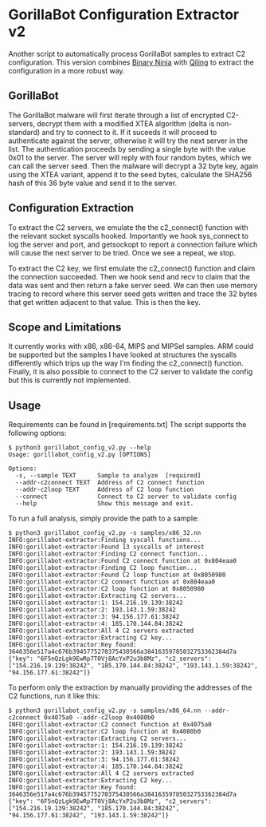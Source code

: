 # GorillaBot Configuration Extractor v2

Another script to automatically process GorillaBot samples to extract C2 configuration.
This version combines [Binary Ninja](https://binary.ninja) with [Qiling](https://qiling.io)
to extract the configuration in a more robust way.

## GorillaBot

The GorillaBot malware will first iterate through a list of encrypted C2-servers,
decrypt them with a modified XTEA algorithm (delta is non-standard) and try to connect to it.
If it suceeds it will proceed to authenticate against the server,
otherwise it will try the next server in the list.
The authentication proceeds by sending a single byte with the value 0x01 to the server.
The server will reply with four random bytes, which we can call the server seed.
Then the malware will decrypt a 32 byte key, again using the XTEA variant, append it to the seed bytes,
calculate the SHA256 hash of this 36 byte value and send it to the server.

## Configuration Extraction

To extract the C2 servers, we emulate the the c2_connect() function with the relevant socket syscalls hooked.
Importantly we hook sys_connect to log the server and port, and getsockopt to report a connection failure
which will cause the next server to be tried. Once we see a repeat, we stop.

To extract the C2 key, we first emulate the c2_connect() function and claim the connection succeeded.
Then we hook send and recv to claim that the data was sent and then return a fake server seed.
We can then use memory tracing to record where this server seed gets written and
trace the 32 bytes that get written adjacent to that value. This is then the key.

## Scope and Limitations

It currently works with x86, x86-64, MIPS and MIPSel samples.
ARM could be supported but the samples I have looked at structures the 
syscalls differently which trips up the way I'm finding the c2_connect() function.
Finally, it is also possible to connect to the C2 server to validate the config but
this is currently not implemented.

## Usage

Requirements can be found in [requirements.txt]
The script supports the following options:

```
$ python3 gorillabot_config_v2.py --help
Usage: gorillabot_config_v2.py [OPTIONS]

Options:
  -s, --sample TEXT      Sample to analyze  [required]
  --addr-c2connect TEXT  Address of C2 connect function
  --addr-c2loop TEXT     Address of C2 loop function
  --connect              Connect to C2 server to validate config
  --help                 Show this message and exit.
```

To run a full analysis, simply provide the path to a sample:

```
$ python3 gorillabot_config_v2.py -s samples/x86_32.nn
INFO:gorillabot-extractor:Finding syscall functions...
INFO:gorillabot-extractor:Found 13 syscalls of interest
INFO:gorillabot-extractor:Finding C2 connect function...
INFO:gorillabot-extractor:Found C2 connect function at 0x804eaa0
INFO:gorillabot-extractor:Finding C2 loop function...
INFO:gorillabot-extractor:Found C2 loop function at 0x8050980
INFO:gorillabot-extractor:C2 connect function at 0x804eaa0
INFO:gorillabot-extractor:C2 loop function at 0x8050980
INFO:gorillabot-extractor:Extracting C2 servers...
INFO:gorillabot-extractor:1: 154.216.19.139:38242
INFO:gorillabot-extractor:2: 193.143.1.59:38242
INFO:gorillabot-extractor:3: 94.156.177.61:38242
INFO:gorillabot-extractor:4: 185.170.144.84:38242
INFO:gorillabot-extractor:All 4 C2 servers extracted
INFO:gorillabot-extractor:Extracting C2 key...
INFO:gorillabot-extractor:Key found: 3646356e517a4c676b3945775270375430566a38416359785032753362384d7a
{"key": "6F5nQzLgk9EwRp7T0Vj8AcYxP2u3b8Mz", "c2_servers": ["154.216.19.139:38242", "185.170.144.84:38242", "193.143.1.59:38242", "94.156.177.61:38242"]}
```

To perform only the extraction by manually providing the addresses of the C2 functions, run it like this:

```
$ python3 gorillabot_config_v2.py -s samples/x86_64.nn --addr-c2connect 0x4075a0 --addr-c2loop 0x4080b0
INFO:gorillabot-extractor:C2 connect function at 0x4075a0
INFO:gorillabot-extractor:C2 loop function at 0x4080b0
INFO:gorillabot-extractor:Extracting C2 servers...
INFO:gorillabot-extractor:1: 154.216.19.139:38242
INFO:gorillabot-extractor:2: 193.143.1.59:38242
INFO:gorillabot-extractor:3: 94.156.177.61:38242
INFO:gorillabot-extractor:4: 185.170.144.84:38242
INFO:gorillabot-extractor:All 4 C2 servers extracted
INFO:gorillabot-extractor:Extracting C2 key...
INFO:gorillabot-extractor:Key found: 3646356e517a4c676b3945775270375430566a38416359785032753362384d7a
{"key": "6F5nQzLgk9EwRp7T0Vj8AcYxP2u3b8Mz", "c2_servers": ["154.216.19.139:38242", "185.170.144.84:38242", "94.156.177.61:38242", "193.143.1.59:38242"]}
```
